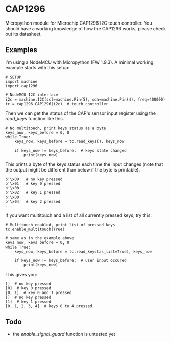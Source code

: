 # CAP1296
Micropython module for Microchip CAP1296 I2C touch controller. You should have a working knowledge of how the CAP1296 works, please check out its datasheet.

## Examples
I'm using a NodeMCU with Micropython (FW 1.9.3). A minimal working example starts with this setup:

    # SETUP
    import machine
    import cap1296

    # NodeMCU I2C interface
    i2c = machine.I2C(scl=machine.Pin(5), sda=machine.Pin(4), freq=400000)
    tc = cap1296.CAP1296(i2c)  # touch controller

Then we can get the status of the CAP's sensor input register using the *read_keys* function like this.

    # No multitouch, print keys status as a byte
    keys_now, keys_before = 0, 0
    while True:
        keys_now, keys_before = tc.read_keys(), keys_now

        if keys_now != keys_before:  # keys state changed
            print(keys_now)

This prints a byte of the keys status each time the input changes (note that the output might be different than below if the byte is printable).

    b'\x00'  # no key pressed
    b'\x01'  # key 0 pressed
    b'\x00'
    b'\x02'  # key 1 pressed
    b'\x00'
    b'\x04'  # key 2 pressed
    ...

If you want multitouch and a list of all currently pressed keys, try this:

    # Multitouch enabled, print list of pressed keys
    tc.enable_multitouch(True)

    # same as in the example above
    keys_now, keys_before = 0, 0
    while True:
        keys_now, keys_before = tc.read_keys(as_list=True), keys_now

        if keys_now != keys_before:  # user input occured
            print(keys_now)

This gives you:

    []  # no key pressed
    [0]  # key 0 pressed
    [0, 1]  # key 0 and 1 pressed
    []  # no key pressed
    [1]  # key 1 pressed
    [0, 1, 2, 3, 4]  # keys 0 to 4 pressed

## Todo
+ the *enable_signal_guard* function is untested yet